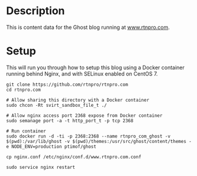 # Description

This is content data for the Ghost blog running at www.rtnpro.com.


# Setup

This will run you through how to setup this blog using a Docker container
running behind Nginx, and with SELinux enabled on CentOS 7.

```
git clone https://github.com/rtnpro/rtnpro.com
cd rtnpro.com

# Allow sharing this directory with a Docker container
sudo chcon -Rt svirt_sandbox_file_t ./

# Allow nginx access port 2368 expose from Docker container
sudo semanage port -a -t http_port_t -p tcp 2368

# Run container
sudo docker run -d -ti -p 2368:2368 --name rtnpro_com_ghost -v $(pwd):/var/lib/ghost -v $(pwd)/themes:/usr/src/ghost/content/themes -e NODE_ENV=production ptimof/ghost

cp nginx.conf /etc/nginx/conf.d/www.rtnpro.com.conf

sudo service nginx restart
```

